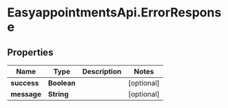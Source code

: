 # EasyappointmentsApi.ErrorResponse

## Properties
Name | Type | Description | Notes
------------ | ------------- | ------------- | -------------
**success** | **Boolean** |  | [optional] 
**message** | **String** |  | [optional] 

